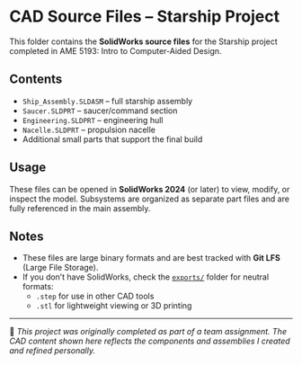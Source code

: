 # CAD Source Files – Starship Project

This folder contains the **SolidWorks source files** for the Starship project
completed in AME 5193: Intro to Computer-Aided Design.

## Contents
- `Ship_Assembly.SLDASM` – full starship assembly
- `Saucer.SLDPRT` – saucer/command section
- `Engineering.SLDPRT` – engineering hull
- `Nacelle.SLDPRT` – propulsion nacelle
- Additional small parts that support the final build

## Usage
These files can be opened in **SolidWorks 2024** (or later) to view, modify, or
inspect the model. Subsystems are organized as separate part files and are fully
referenced in the main assembly.

## Notes
- These files are large binary formats and are best tracked with **Git LFS**
  (Large File Storage).  
- If you don’t have SolidWorks, check the [`exports/`](../exports/) folder for
neutral formats:
  - `.step` for use in other CAD tools
  - `.stl` for lightweight viewing or 3D printing

---

📌 *This project was originally completed as part of a team assignment. The CAD
content shown here reflects the components and assemblies I created and refined
personally.*
